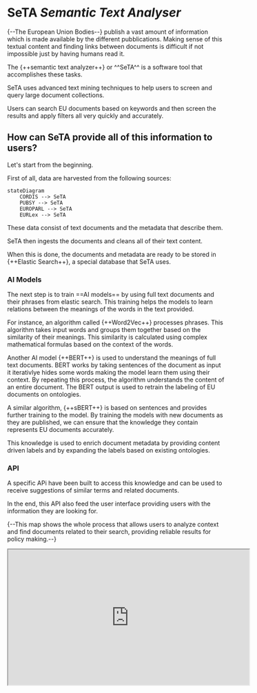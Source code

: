 # SeTA *Semantic Text Analyser*

{--The European Union Bodies--} publish a vast amount of information which is made available by the different pubblications.
Making sense of this textual content and finding links between documents is difficult if not impossible just by having humans read it. 

The {++semantic text analyzer++} or ^^SeTA^^ is a software tool that accomplishes these tasks.

SeTA uses advanced text mining techniques to help users to screen and query large document collections.

Users can search EU documents based on keywords and then screen the results and apply filters all very quickly and accurately.

## How can SeTA provide all of this information to users?

Let's start from the beginning.

First of all, data are harvested from the following sources:

``` mermaid
stateDiagram
    CORDIS --> SeTA
    PUBSY --> SeTA
    EUROPARL --> SeTA
    EURLex --> SeTA
```


These data consist of text documents and the metadata that describe them. 

SeTA then ingests the documents and cleans all of their text content.

When this is done, the documents and metadata are ready to be stored in {++Elastic Search++}, a special database that SeTA uses. 

### AI Models

The next step is to train ==AI models== by using full text documents and their phrases from elastic search. This training helps the models to learn relations between the meanings of the words in the text provided. 

For instance, an algorithm called {++Word2Vec++} processes phrases. This algorithm takes input words and groups them together based on the similarity of their meanings. This similarity is calculated using complex mathematical formulas based on the context of the words. 

Another AI model {++BERT++} is used to understand the meanings of full text documents. BERT works by taking sentences of the document as input it iterativlye hides some words making the model learn them using their context. By repeating this process, the algorithm understands the content of an entire document. The BERT output is used to retrain the labeling of EU documents on ontologies. 

A similar algorithm, {++sBERT++} is based on sentences and provides further training to the model. By training the models with new documents as they are published, we can ensure that the knowledge they contain represents EU documents accurately. 

This knowledge is used to enrich document metadata by providing content driven labels and by expanding the labels based on existing ontologies.

### API

A specific APi have been built to access this knowledge and can be used to receive suggestions of similar terms and related documents.

In the end, this API also feed the user interface providing users with the information they are looking for. 

{--This map shows the whole process that allows users to analyze context and find documents related to their search, providing reliable results for policy making.--}




<iframe width='560' height='315' src='https://www.youtube.com/embed/jd6iXKr2UZg' title='YouTube video player' allow='accelerometer; autoplay; clipboard-write; encrypted-media; gyroscope; picture-in-picture; web-share' allowFullScreen> </iframe>

   